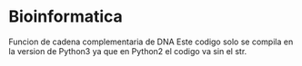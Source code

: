 # Bioinformatica
Funcion de cadena complementaria de DNA
Este codigo solo se compila en la version de Python3 ya que en Python2  el codigo va sin el str.
